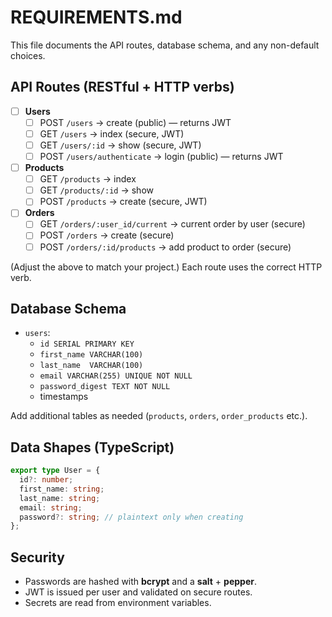 # REQUIREMENTS.md

This file documents the API routes, database schema, and any non-default choices.

## API Routes (RESTful + HTTP verbs)

- [ ] **Users**
  - [ ] POST `/users` → create (public) — returns JWT
  - [ ] GET `/users` → index (secure, JWT)
  - [ ] GET `/users/:id` → show (secure, JWT)
  - [ ] POST `/users/authenticate` → login (public) — returns JWT

- [ ] **Products**
  - [ ] GET `/products` → index
  - [ ] GET `/products/:id` → show
  - [ ] POST `/products` → create (secure, JWT)

- [ ] **Orders**
  - [ ] GET `/orders/:user_id/current` → current order by user (secure)
  - [ ] POST `/orders` → create (secure)
  - [ ] POST `/orders/:id/products` → add product to order (secure)

(Adjust the above to match your project.) Each route uses the correct HTTP verb.

## Database Schema

- `users`:
  - `id SERIAL PRIMARY KEY`
  - `first_name VARCHAR(100)`
  - `last_name  VARCHAR(100)`
  - `email VARCHAR(255) UNIQUE NOT NULL`
  - `password_digest TEXT NOT NULL`
  - timestamps

Add additional tables as needed (`products`, `orders`, `order_products` etc.).

## Data Shapes (TypeScript)

```ts
export type User = {
  id?: number;
  first_name: string;
  last_name: string;
  email: string;
  password?: string; // plaintext only when creating
};
```

## Security
- Passwords are hashed with **bcrypt** and a **salt** + **pepper**.
- JWT is issued per user and validated on secure routes.
- Secrets are read from environment variables.
